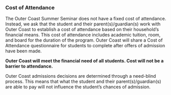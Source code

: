 ### Cost of Attendance

The Outer Coast Summer Seminar does not have a fixed cost of attendance. Instead, we ask that the student and their parent(s)/guardian(s) work with Outer Coast to establish a cost of attendance based on their household’s financial means. This cost of attendance includes academic tuition, room, and board for the duration of the program. Outer Coast will share a Cost of Attendance questionnaire for students to complete after offers of admission have been made.

<strong>Outer Coast will meet the financial need of all students. Cost will not be a barrier to attendance.</strong>

Outer Coast admissions decisions are determined through a need-blind process. This means that what the student and their parent(s)/guardian(s) are able to pay will not influence the student’s chances of admission.
